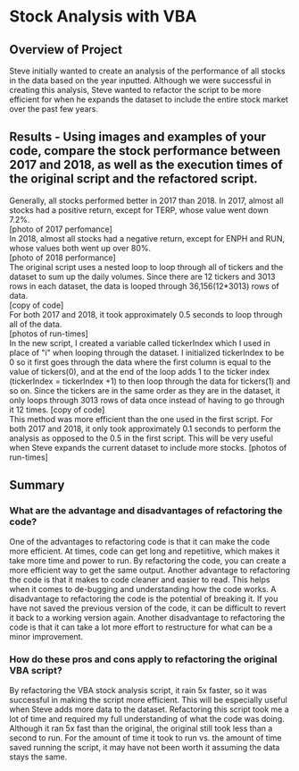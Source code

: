 # Stock Analysis with VBA
## Overview of Project
Steve initially wanted to create an analysis of the performance of all stocks in the data based on the year inputted. Although we were successful in creating this analysis, Steve wanted to refactor the script to be more efficient for when he expands the dataset to include the entire stock market over the past few years.
## Results - Using images and examples of your code, compare the stock performance between 2017 and 2018, as well as the execution times of the original script and the refactored script.
Generally, all stocks performed better in 2017 than 2018. In 2017, almost all stocks had a positive return, except for TERP, whose value went down 7.2%. <br/>
    [photo of 2017 perfomance] <br/>
In 2018, almost all stocks had a negative return, except for ENPH and RUN, whose values both went up over 80%. <br/>
    [photo of 2018 performance] <br/>
The original script uses a nested loop to loop through all of tickers and the dataset to sum up the daily volumes. Since there are 12 tickers and 3013 rows in each dataset, the data is looped through 36,156(12*3013) rows of data.<br/>
    [copy of code] <br/>
For both 2017 and 2018, it took approximately 0.5 seconds to loop through all of the data. <br/>
    [photos of run-times] <br/>
In the new script, I created a variable called tickerIndex which I used in place of "i" when looping through the dataset. I initialized tickerIndex to be 0 so it first goes through the data where the first column is equal to the value of tickers(0), and at the end of the loop adds 1 to the ticker index (tickerIndex = tickerIndex +1) to then loop through the data for tickers(1) and so on. Since the tickers are in the same order as they are in the dataset, it only loops through 3013 rows of data once instead of having to go through it 12 times.
    [copy of code] <br/>
This method was more efficient than the one used in the first script. For both 2017 and 2018, it only took approximately 0.1 seconds to perform the analysis as opposed to the 0.5 in the first script. This will be very useful when Steve expands the current dataset to include more stocks.
    [photos of run-times]
## Summary
### What are the advantage and disadvantages of refactoring the code?
One of the advantages to refactoring code is that it can make the code more efficient. At times, code can get long and repetiitive, which makes it take more time and power to run. By refactoring the code, you can create a more efficient way to get the same output.
Another advantage to refactoring the code is that it makes to code cleaner and easier to read. This helps when it comes to de-bugging and understanding how the code works.
A disadvantage to refactoring the code is the potential of breaking it. If you have not saved the previous version of the code, it can be difficult to revert it back to a working version again.
Another disadvantage to refactoring the code is that it can take a lot more effort to restructure for what can be a minor improvement.
### How do these pros and cons apply to refactoring the original VBA script?
By refactoring the VBA stock analysis script, it rain 5x faster, so it was successful in making the script more efficient. This will be especially useful when Steve adds more data to the dataset.
Refactoring this script took me a lot of time and required my full understanding of what the code was doing. Although it ran 5x fast than the original, the original still took less than a second to run. For the amount of time it took to run vs. the amount of time saved running the script, it may have not been worth it assuming the data stays the same.
